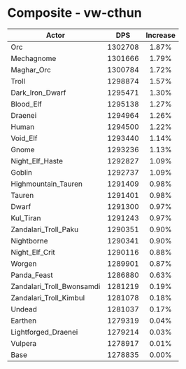 # Composite - vw-cthun
| Actor | DPS | Increase |
|---|:---:|:---:|
|Orc|1302708|1.87%|
|Mechagnome|1301666|1.79%|
|Maghar_Orc|1300784|1.72%|
|Troll|1298874|1.57%|
|Dark_Iron_Dwarf|1295471|1.30%|
|Blood_Elf|1295138|1.27%|
|Draenei|1294964|1.26%|
|Human|1294500|1.22%|
|Void_Elf|1293440|1.14%|
|Gnome|1293236|1.13%|
|Night_Elf_Haste|1292827|1.09%|
|Goblin|1292737|1.09%|
|Highmountain_Tauren|1291409|0.98%|
|Tauren|1291401|0.98%|
|Dwarf|1291300|0.97%|
|Kul_Tiran|1291243|0.97%|
|Zandalari_Troll_Paku|1290351|0.90%|
|Nightborne|1290341|0.90%|
|Night_Elf_Crit|1290116|0.88%|
|Worgen|1289901|0.87%|
|Panda_Feast|1286880|0.63%|
|Zandalari_Troll_Bwonsamdi|1281219|0.19%|
|Zandalari_Troll_Kimbul|1281078|0.18%|
|Undead|1281037|0.17%|
|Earthen|1279319|0.04%|
|Lightforged_Draenei|1279214|0.03%|
|Vulpera|1278917|0.01%|
|Base|1278835|0.00%|
